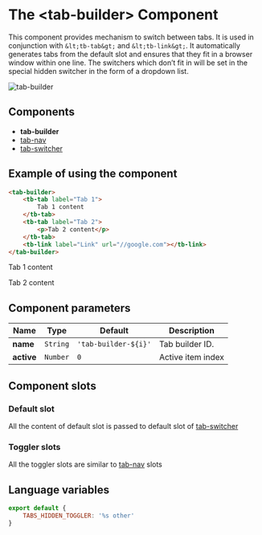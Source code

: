 # The &lt;tab-builder&gt; Component

This component provides mechanism to switch between tabs. It is used in conjunction with `&lt;tb-tab&gt;` and `&lt;tb-link&gt;`. It automatically generates tabs from the default slot and ensures that they fit in a browser window within one line. The switchers which don’t fit in will be set in the special hidden switcher in the form of a dropdown list.

![tab-builder](/assets/awema-pl/wiki/img/docs/tab-builder.gif)


## Components

- **tab-builder**
- [tab-nav](./tab-nav.md)
- [tab-switcher](./tab-switcher.md)


## Example of using the component

```html
<tab-builder>
    <tb-tab label="Tab 1">
        Tab 1 content
    </tb-tab>
    <tb-tab label="Tab 2">
        <p>Tab 2 content</p>
    </tb-tab>
    <tb-link label="Link" url="//google.com"></tb-link>
</tab-builder>
```
<div class="vue-example">
<tab-builder>
    <tb-tab label="Tab 1">
        Tab 1 content
    </tb-tab>
    <tb-tab label="Tab 2">
        <p>Tab 2 content</p>
    </tb-tab>
    <tb-link label="Link" url="//google.com"></tb-link>
</tab-builder>
</div>


## Component parameters

| Name       | Type     | Default              |Description        |
|------------|:--------:|----------------------|-------------------|
| **name**   | `String` | `'tab-builder-${i}'` | Tab builder ID.   |
| **active** | `Number` | `0`                  | Active item index |


## Component slots

### Default slot

All the content of default slot is passed to default slot of [tab-switcher](./tab-switcher.md)

### Toggler slots

All the toggler slots are similar to [tab-nav](./tab-nav.md) slots


## Language variables

```javascript
export default {
    TABS_HIDDEN_TOGGLER: '%s other'
}
```
